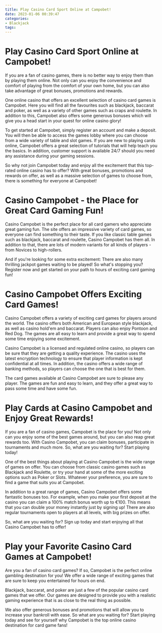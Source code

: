 ```yaml
---
title: Play Casino Card Sport Online at Campobet!
date: 2023-01-06 00:39:47
categories:
- Blackjack
tags:
---
```



#  Play Casino Card Sport Online at Campobet!

If you are a fan of casino games, there is no better way to enjoy them than by playing them online. Not only can you enjoy the convenience and comfort of playing from the comfort of your own home, but you can also take advantage of great bonuses, promotions and rewards.

One online casino that offers an excellent selection of casino card games is Campobet. Here you will find all the favourites such as blackjack, baccarat and poker, as well as a variety of other games such as craps and roulette. In addition to this, Campobet also offers some generous bonuses which will give you a head start in your quest for online casino glory!

To get started at Campobet, simply register an account and make a deposit. You will then be able to access the games lobby where you can choose from a wide variety of table and slot games. If you are new to playing cards online, Campobet offers a great selection of tutorials that will help teach you the basics. In addition, customer support is available 24/7 should you need any assistance during your gaming sessions.

So why not join Campobet today and enjoy all the excitement that this top-rated online casino has to offer? With great bonuses, promotions and rewards on offer, as well as a massive selection of games to choose from, there is something for everyone at Campobet!

#  Casino Campobet - the Place for Great Card Gaming Fun!

Casino Campobet is the perfect place for all card gamers who appreciate great gaming fun. The site offers an impressive variety of card games, so everyone can find something to their taste. If you like classic table games such as blackjack, baccarat and roulette, Casino Campobet has them all. In addition to that, there are lots of modern variants for all kinds of players - from Novices to high-rollers.

And if you're looking for some extra excitement: There are also many thrilling jackpot games waiting to be played! So what's stopping you? Register now and get started on your path to hours of exciting card gaming fun!

#  Casino Campobet Offers Exciting Card Games!

Casino Campobet offers a variety of exciting card games for players around the world. The casino offers both American and European style blackjack, as well as casino hold'em and baccarat. Players can also enjoy Pontoon and Red Dog. The games are all easy to learn and provide a great way to spend some time enjoying some excitement.

Casino Campobet is a licensed and regulated online casino, so players can be sure that they are getting a quality experience. The casino uses the latest encryption technology to ensure that player information is kept confidential at all times. In addition, the casino offers a wide range of banking methods, so players can choose the one that is best for them.

The card games available at Casino Campobet are sure to please any player. The games are fun and easy to learn, and they offer a great way to pass some time and have some fun.

#  Play Cards at Casino Campobet and Enjoy Great Rewards!

If you are a fan of casino games, Campobet is the place for you! Not only can you enjoy some of the best games around, but you can also reap great rewards too. With Casino Campobet, you can claim bonuses, participate in tournaments and much more. So, what are you waiting for? Start playing today!

One of the best things about playing at Casino Campobet is the wide range of games on offer. You can choose from classic casino games such as Blackjack and Roulette, or try your hand at some of the more exciting options such as Poker or Slots. Whatever your preference, you are sure to find a game that suits you at Campobet.

In addition to a great range of games, Casino Campobet offers some fantastic bonuses too. For example, when you make your first deposit at the casino you can claim a 100% match bonus worth up to €100. This means that you can double your money instantly just by signing up! There are also regular tournaments open to players at all levels, with big prizes on offer.

So, what are you waiting for? Sign up today and start enjoying all that Casino Campobet has to offer!

#  Play your Favorite Casino Card Games at Campobet!

Are you a fan of casino card games? If so, Campobet is the perfect online gambling destination for you! We offer a wide range of exciting games that are sure to keep you entertained for hours on end.

Blackjack, baccarat, and poker are just a few of the popular casino card games that we offer. Our games are designed to provide you with a realistic gaming experience that is as close to the real thing as possible.

We also offer generous bonuses and promotions that will allow you to increase your bankroll with ease. So what are you waiting for? Start playing today and see for yourself why Campobet is the top online casino destination for card game fans!